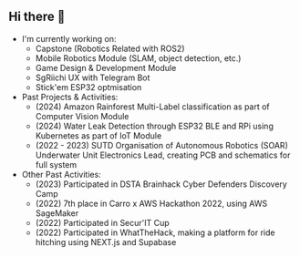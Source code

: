 ## Hi there 👋

<!--
**Purritzo/Purritzo** is a ✨ _special_ ✨ repository because its `README.md` (this file) appears on your GitHub profile.

Here are some ideas to get you started:

- 🔭 I’m currently working on ...
- 🌱 I’m currently learning ...
- 👯 I’m looking to collaborate on ...
- 🤔 I’m looking for help with ...
- 💬 Ask me about ...
- 📫 How to reach me: ...
- 😄 Pronouns: ...
- ⚡ Fun fact: ...
-->

- I'm currently working on:
  - Capstone (Robotics Related with ROS2)
  - Mobile Robotics Module (SLAM, object detection, etc.)
  - Game Design & Development Module
  - SgRiichi UX with Telegram Bot
  - Stick'em ESP32 optmisation
- Past Projects & Activities:
  - (2024) Amazon Rainforest Multi-Label classification as part of Computer Vision Module
  - (2024) Water Leak Detection through ESP32 BLE and RPi using Kubernetes as part of IoT Module
  - (2022 - 2023) SUTD Organisation of Autonomous Robotics (SOAR) Underwater Unit Electronics Lead, creating PCB and schematics for full system
- Other Past Activities:
  - (2023) Participated in DSTA Brainhack Cyber Defenders Discovery Camp
  - (2022) 7th place in Carro x AWS Hackathon 2022, using AWS SageMaker
  - (2022) Participated in Secur'IT Cup
  - (2022) Participated in WhatTheHack, making a platform for ride hitching using NEXT.js and Supabase
